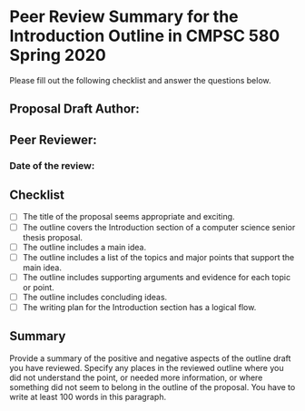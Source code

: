 # Peer Review Summary for the Introduction Outline in CMPSC 580 Spring 2020

Please fill out the following checklist and answer the questions below.

## Proposal Draft Author:
## Peer Reviewer:
### Date of the review:

## Checklist
- [ ] The title of the proposal seems appropriate and exciting.
- [ ] The outline covers the Introduction section of a computer science senior thesis proposal.
- [ ] The outline includes a main idea.
- [ ] The outline includes a list of the topics and major points that support the main idea.
- [ ] The outline includes supporting arguments and evidence for each topic or point.
- [ ] The outline includes concluding ideas.
- [ ] The writing plan for the Introduction section has a logical flow.

## Summary

Provide a summary of the positive and negative aspects of the outline draft you have reviewed. Specify any places in the reviewed outline where you did not understand the point, or needed more information, or where something did not seem to belong in the outline of the proposal. You have to write at least 100 words in this paragraph.
